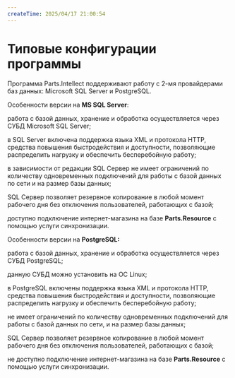 ```yaml
---
createTime: 2025/04/17 21:00:54
---
```

# **Типовые конфигурации программы**

Программа Parts.Intellect поддерживают работу с 2-мя провайдерами баз данных: Microsoft SQL Server и PostgreSQL. 

Особенности версии на **MS SQL Server**:

работа с базой данных, хранение и обработка осуществляется через СУБД Microsoft SQL Server;

в SQL Server включена поддержка языка XML и протокола HTTP, средства повышения быстродействия и доступности, позволяющие распределить нагрузку и обеспечить бесперебойную работу;

в зависимости от редакции SQL Сервер не имеет ограничений по количеству одновременных подключений для работы с базой данных по сети и на размер базы данных;

SQL Сервер позволяет резервное копирование в любой момент рабочего дня без отключения пользователей, работающих с базой;

доступно подключение интернет-магазина на базе **Parts.Resource** с помощью услуги синхронизации.

Особенности версии на **PostgreSQL:**

работа с базой данных, хранение и обработка осуществляется через СУБД PostgreSQL;

данную СУБД можно установить на ОС Linux;

в PostgreSQL включены поддержка языка XML и протокола HTTP, средства повышения быстродействия и доступности, позволяющие распределить нагрузку и обеспечить бесперебойную работу;

не имеет ограничений по количеству одновременных подключений для работы с базой данных по сети, и на размер базы данных;

SQL Сервер позволяет резервное копирование в любой момент рабочего дня без отключения пользователей, работающих с базой;

не доступно подключение интернет-магазина на базе **Parts.Resource** с помощью услуги синхронизации.